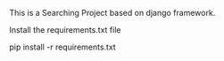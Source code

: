 This is a Searching Project based on django framework.

Install the requirements.txt file

pip install -r requirements.txt


